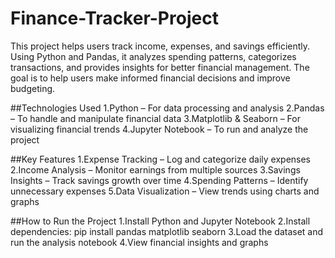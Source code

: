 # Finance-Tracker-Project
  This project helps users track income, expenses, and savings efficiently. Using Python and Pandas, it analyzes spending patterns, 
  categorizes transactions, and provides insights for better financial management. The goal is to help users make informed financial 
  decisions and improve budgeting.

##Technologies Used
1.Python – For data processing and analysis
2.Pandas – To handle and manipulate financial data
3.Matplotlib & Seaborn – For visualizing financial trends
4.Jupyter Notebook – To run and analyze the project

##Key Features
1.Expense Tracking – Log and categorize daily expenses
2.Income Analysis – Monitor earnings from multiple sources
3.Savings Insights – Track savings growth over time
4.Spending Patterns – Identify unnecessary expenses
5.Data Visualization – View trends using charts and graphs

##How to Run the Project
1.Install Python and Jupyter Notebook
2.Install dependencies: pip install pandas matplotlib seaborn
3.Load the dataset and run the analysis notebook
4.View financial insights and graphs

